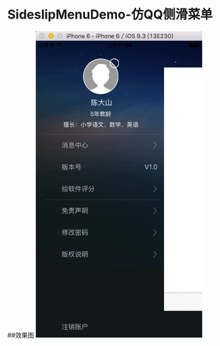 # SideslipMenuDemo-仿QQ侧滑菜单
##效果图
![image](https://github.com/asqq131/SideslipMenuDemo/blob/master/image1.png)